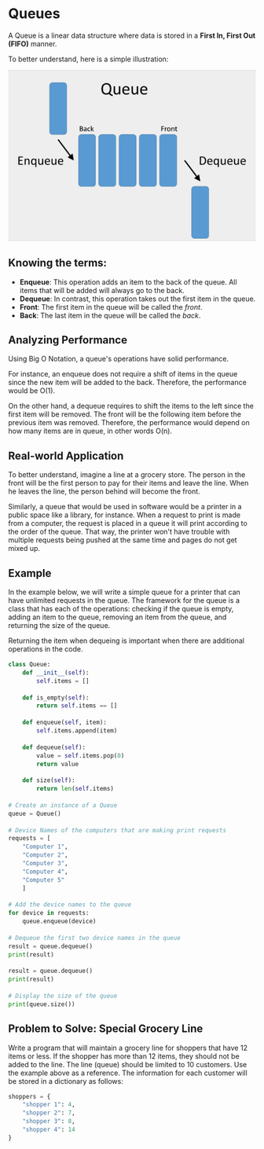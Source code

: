 # Queues

A Queue is a linear data structure where data is stored in a **First In, First Out (FIFO)** manner. 

To better understand, here is a simple illustration: 

![Image of a Queue](images/queue-illustration.png)

## Knowing the terms:
- **Enqueue**: This operation adds an item to the back of the queue. All items that will be added will always go to the back. 
- **Dequeue**: In contrast, this operation takes out the first item in the queue. 
- **Front**: The first item in the queue will be called the *front*. 
- **Back**: The last item in the queue will be called the *back*.  

## Analyzing Performance
Using Big O Notation, a queue's operations have solid performance. 

For instance, an enqueue does not require a shift of items in the queue since the new item will be added to the back. Therefore, the performance would be O(1). 

On the other hand, a dequeue requires to shift the items to the left since the first item will be removed. The front will be the following item before the previous item was removed. Therefore, the performance would depend on how many items are in queue, in other words O(n).

## Real-world Application
To better understand, imagine a line at a grocery store. The person in the front will be the first person to pay for their items and leave the line. When he leaves the line, the person behind will become the front. 

Similarly, a queue that would be used in software would be a printer in a public space like a library, for instance. When a request to print is made from a computer, the request is placed in a queue it will print according to the order of the queue. That way, the printer won't have trouble with multiple requests being pushed at the same time and pages do not get mixed up. 

## Example
In the example below, we will write a simple queue for a printer that can have unlimited requests in the queue. The framework for the queue is a class that has each of the operations: checking if the queue is empty, adding an item to the queue, removing an item from the queue, and returning the size of the queue. 

Returning the item when dequeing is important when there are additional operations in the code.

```python
class Queue:
    def __init__(self):
        self.items = []

    def is_empty(self):
        return self.items == []
    
    def enqueue(self, item):
        self.items.append(item)

    def dequeue(self):
        value = self.items.pop(0)
        return value

    def size(self):
        return len(self.items)

# Create an instance of a Queue
queue = Queue()

# Device Names of the computers that are making print requests
requests = [
    "Computer 1",
    "Computer 2",
    "Computer 3",
    "Computer 4",
    "Computer 5"
    ]

# Add the device names to the queue
for device in requests:
    queue.enqueue(device)

# Dequeue the first two device names in the queue
result = queue.dequeue()
print(result)

result = queue.dequeue()
print(result)

# Display the size of the queue
print(queue.size())

```
## Problem to Solve: Special Grocery Line
Write a program that will maintain a grocery line for shoppers that have 12 items or less. If the shopper has more than 12 items, they should not be added to the line. The line (queue) should be limited to 10 customers. Use the example above as a reference. The information for each customer will be stored in a dictionary as follows:

```python
shoppers = {
    "shopper 1": 4,
    "shopper 2": 7,
    "shopper 3": 8,
    "shopper 4": 14
}

```


